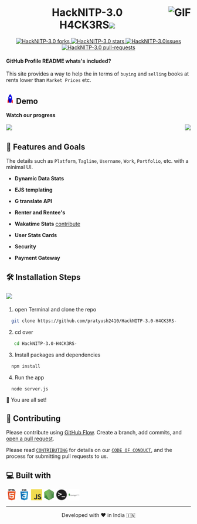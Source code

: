 


  
  <h1 align="center" border-left="5px">
    <span class="avatar" >
  <img align="right" alt="GIF" height="60px" src="https://media.giphy.com/media/du3J3cXyzhj75IOgvA/giphy.gif" /> HackNITP-3.0
  <br>
  H4CK3RS<img src="https://media.giphy.com/media/9S3FMee8gGGRBhZsA7/giphy.gif" width="36px">
</h1>

 

<p align="center">

<a href="https://github.com/pratyush2410/HackNITP-3.0-H4CK3RS-/fork" target="blank">
<img src="https://img.shields.io/github/forks/pratyush2410/HackNITP-3.0-H4CK3RS-?style=flat-square" alt="HackNITP-3.0 forks"/>
</a>
<a href="https://github.com/pratyush2410/HackNITP-3.0-H4CK3RS-/stargazers" target="blank">
<img src="https://img.shields.io/github/stars/pratyush2410/HackNITP-3.0-H4CK3RS-?style=flat-square" alt="HackNITP-3.0 stars"/>
</a>
<a href="https://github.com/pratyush2410/HackNITP-3.0-H4CK3RS-/issues" target="blank">
<img src="https://img.shields.io/github/issues/pratyush2410/HackNITP-3.0-H4CK3RS-?style=flat-square" alt="HackNITP-3.0issues"/>
</a>
<a href="https://github.com/pratyush2410/HackNITP-3.0-H4CK3RS-/pulls" target="blank">
<img src="https://img.shields.io/github/issues-pr/pratyush2410/HackNITP-3.0-H4CK3RS-?style=flat-square" alt="HackNITP-3.0 pull-requests"/>
</a>
</p>


####  GitHub Profile README whats's included?

This site provides a way to help the in terms of `buying` and `selling` books at rents lower than `Market Prices` etc.


## <img src="https://github.com/LakhanKumawat/LakhanKumawat/blob/master/Assets/Rocket.gif" width="22px"> Demo 
**Watch our progress**<br><br>
<img align="right" src="http://estruyf-github.azurewebsites.net/api/VisitorHit?user=pratyush2410&repo=HackNITP-3.0-H4CK3RS-&countColorcountColor&countColor=%237B1E7B"/>
<a href="https://pratyush2410.github.io/HackNITP-3.0-H4CK3RS-" target="blank">
<img src="https://img.shields.io/website?url=https%3A%2F%2Fpratyush2410.github.io%2FHackNITP-3.0-H4CK3RS-&logo=github&style=flat-square" />
</a>



## 🧐 Features and Goals

The details such as `Platform`, `Tagline`, `Username`, `Work`, `Portfolio`, etc. with a minimal UI.

- **Dynamic Data Stats**

- **EJS templating**

- **G translate API**

- **Renter and Rentee's**

- **Wakatime Stats** [contribute](https://github.com/pratyush2410/HackNITP-3.0-H4CK3RS-/issues/115)

- **User Stats Cards**

- **Security**

- **Payment Gateway**


## 🛠️ Installation Steps
###  <code><img height="20" src="https://github.com/npm/logos/blob/master/npm%20logo/npm-logo-red.png"></code>
  1. open Terminal and clone the repo

```bash
  git clone https://github.com/pratyush2410/HackNITP-3.0-H4CK3RS-
```
 2. cd over 

```bash
   cd HackNITP-3.0-H4CK3RS-
```
  3. Install packages and dependencies

```bash
  npm install
```
  4. Run the app

```bash
  node server.js
```

🌟 You are all set!

## 🍰 Contributing

Please contribute using [GitHub Flow](https://guides.github.com/introduction/flow). Create a branch, add commits, and [open a pull request](https://github.com/pratyush2410/HackNITP-3.0-H4CK3RS-/compare).

Please read [`CONTRIBUTING`](CONTRIBUTING.md) for details on our [`CODE OF CONDUCT`](CODE_OF_CONDUCT.md), and the process for submitting pull requests to us.

## 💻 Built with
<code><img height="30" src="https://raw.githubusercontent.com/github/explore/80688e429a7d4ef2fca1e82350fe8e3517d3494d/topics/html/html.png"></code>
<code><img height="30" src="https://raw.githubusercontent.com/github/explore/5c058a388828bb5fde0bcafd4bc867b5bb3f26f3/topics/css/css.png"></code>
<code><img height="30" src="https://raw.githubusercontent.com/github/explore/80688e429a7d4ef2fca1e82350fe8e3517d3494d/topics/javascript/javascript.png"></code>
<code><img height="30" src="https://raw.githubusercontent.com/github/explore/80688e429a7d4ef2fca1e82350fe8e3517d3494d/topics/nodejs/nodejs.png"></code>
<code><img height="30" src="https://raw.githubusercontent.com/github/explore/80688e429a7d4ef2fca1e82350fe8e3517d3494d/topics/terminal/terminal.png"></code>
<code><img height="30" src="https://raw.githubusercontent.com/github/explore/80688e429a7d4ef2fca1e82350fe8e3517d3494d/topics/mongodb/mongodb.png"></code>


<hr>

<p align="center">
Developed with ❤️ in India 🇮🇳 
</p>

